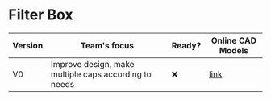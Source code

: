 # Filter Box

| Version | Team's focus | Ready? | Online CAD Models |
| ------- | ------------ | ------ | ----------------- |
| V0 | Improve design, make multiple caps according to needs | ❌ | [link](https://a360.co/39bRKEN)
